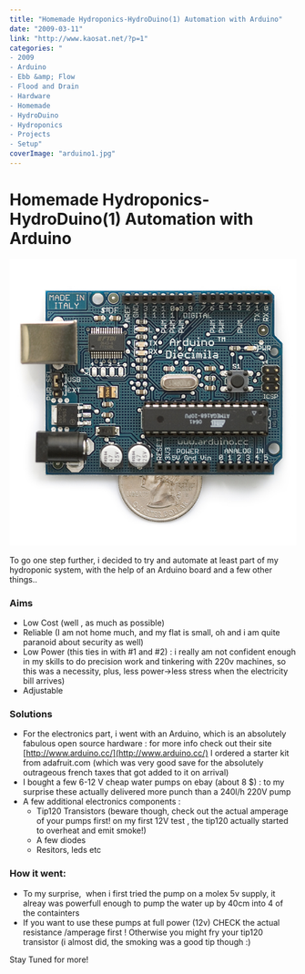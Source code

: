 ```yaml
---
title: "Homemade Hydroponics-HydroDuino(1) Automation with Arduino"
date: "2009-03-11"
link: "http://www.kaosat.net/?p=1"
categories: "
- 2009
- Arduino
- Ebb &amp; Flow
- Flood and Drain
- Hardware
- Homemade
- HydroDuino
- Hydroponics
- Projects
- Setup"
coverImage: "arduino1.jpg"
---
```




# Homemade Hydroponics-HydroDuino(1) Automation with Arduino 

[![arduino](./assets/arduino1.jpg "arduino")](./assets/arduino1.jpg)

To go one step further, i decided to try and automate at least part of my hydroponic system, with the help of an Arduino board and a few other things..

### Aims

- Low Cost (well , as much as possible)
- Reliable (I am not home much, and my flat is small, oh and i am quite paranoid about security as well)
- Low Power (this ties in with #1 and #2) : i really am not confident enough in my skills to do precision work and tinkering with 220v machines, so this was a necessity, plus, less power->less stress when the electricity bill arrives)
- Adjustable

### Solutions

- For the electronics part, i went with an Arduino, which is an absolutely fabulous open source hardware : for more info check out their site  [http://www.arduino.cc/](http://www.arduino.cc/) I ordered a starter kit from adafruit.com (which was very good save for the absolutely outrageous french taxes that got added to it on arrival)[](http://www.arduino.cc/)
- I bought a few 6-12 V cheap water pumps on ebay (about 8 $) : to my surprise these actually delivered more punch than a 240l/h 220V pump
- A few additional electronics components :
    - Tip120 Transistors (beware though, check out the actual amperage of your pumps first! on my first 12V test , the tip120 actually started to overheat and emit smoke!)
    - A few diodes
    - Resitors, leds etc

### How it went:

- To my surprise,  when i first tried the pump on a molex 5v supply, it alreay was powerfull enough to pump the water up by 40cm into 4 of the containters
- If you want to use these pumps at full power (12v) CHECK the actual resistance /amperage first ! Otherwise you might fry your tip120 transistor (i almost did, the smoking was a good tip though :)

Stay Tuned for more!
